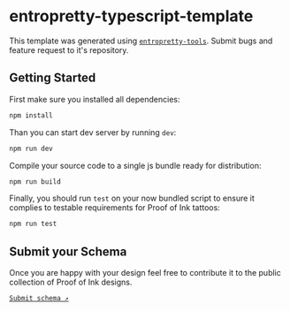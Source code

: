# entropretty-typescript-template

This template was generated using [`entropretty-tools`](https://github.com/peetzweg/entropretty-tools). Submit bugs and feature request to it's repository.

## Getting Started

First make sure you installed all dependencies:

```sh
npm install
```

Than you can start dev server by running `dev`:

```sh
npm run dev
```

Compile your source code to a single js bundle ready for distribution:

```sh
npm run build
```

Finally, you should run `test` on your now bundled script to ensure it complies to testable requirements for Proof of Ink tattoos:

```sh
npm run test
```

## Submit your Schema

Once you are happy with your design feel free to contribute it to the public collection of Proof of Ink designs.

 [`Submit schema ↗`](https://github.com/peetzweg/entropretty-tools/issues/new)